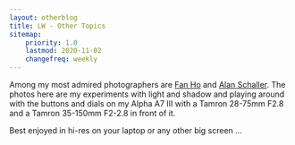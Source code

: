 ```yaml
---
layout: otherblog
title: LW - Other Topics
sitemap:
    priority: 1.0
    lastmod: 2020-11-02
    changefreq: weekly
---
```


Among my most admired photographers are [Fan Ho](https://fanho-forgetmenot.com/portrait-of-hong-kong-1) and [Alan Schaller](http://alanschaller.com). The photos here are my experiments with light and shadow and playing around with the buttons and dials on my Alpha A7 III with a Tamron 28-75mm F2.8 and a Tamron 35-150mm F2-2.8 in front of it.

Best enjoyed in hi-res on your laptop or any other big screen …